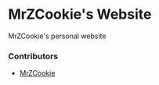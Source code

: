# MrZCookie's Website
MrZCookie's personal website

### Contributors
+ [MrZCookie](https://github.com/mrzcookies)